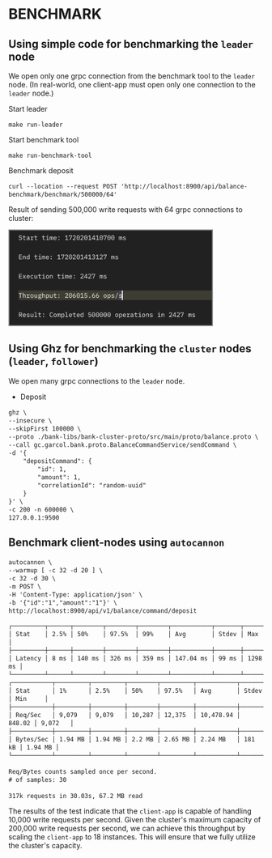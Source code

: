 # BENCHMARK

## Using simple code for benchmarking the `leader` node
We open only one grpc connection from the benchmark tool to the `leader` node.
(In real-world, one client-app must open only one connection to the `leader` node.)

Start leader
```shell
make run-leader
```

Start benchmark tool
```shell
make run-benchmark-tool
```

Benchmark deposit
```shell
curl --location --request POST 'http://localhost:8900/api/balance-benchmark/benchmark/500000/64'
```

Result of sending 500,000 write requests with 64 grpc connections to cluster:

<img style="width: 400px; max-width: 100vw; border: 2px solid grey;" src="./docs/benchmark/simple-benchmark.png" alt="simple benchmark">

## Using Ghz for benchmarking the `cluster` nodes (`leader`, `follower`)
We open many grpc connections to the `leader` node. 

- Deposit
```shell
ghz \
--insecure \
--skipFirst 100000 \
--proto ./bank-libs/bank-cluster-proto/src/main/proto/balance.proto \
--call gc.garcol.bank.proto.BalanceCommandService/sendCommand \
-d '{
    "depositCommand": {
        "id": 1,
        "amount": 1,
        "correlationId": "random-uuid"
    }
}' \
-c 200 -n 600000 \
127.0.0.1:9500
```

## Benchmark client-nodes using `autocannon`
```shell
autocannon \
--warmup [ -c 32 -d 20 ] \
-c 32 -d 30 \
-m POST \
-H 'Content-Type: application/json' \
-b '{"id":"1","amount":"1"}' \
http://localhost:8900/api/v1/balance/command/deposit
```

```shell
┌─────────┬──────┬────────┬────────┬────────┬───────────┬───────┬─────────┐
│ Stat    │ 2.5% │ 50%    │ 97.5%  │ 99%    │ Avg       │ Stdev │ Max     │
├─────────┼──────┼────────┼────────┼────────┼───────────┼───────┼─────────┤
│ Latency │ 8 ms │ 140 ms │ 326 ms │ 359 ms │ 147.04 ms │ 99 ms │ 1298 ms │
└─────────┴──────┴────────┴────────┴────────┴───────────┴───────┴─────────┘
┌───────────┬─────────┬─────────┬────────┬─────────┬───────────┬────────┬─────────┐
│ Stat      │ 1%      │ 2.5%    │ 50%    │ 97.5%   │ Avg       │ Stdev  │ Min     │
├───────────┼─────────┼─────────┼────────┼─────────┼───────────┼────────┼─────────┤
│ Req/Sec   │ 9,079   │ 9,079   │ 10,287 │ 12,375  │ 10,478.94 │ 848.02 │ 9,072   │
├───────────┼─────────┼─────────┼────────┼─────────┼───────────┼────────┼─────────┤
│ Bytes/Sec │ 1.94 MB │ 1.94 MB │ 2.2 MB │ 2.65 MB │ 2.24 MB   │ 181 kB │ 1.94 MB │
└───────────┴─────────┴─────────┴────────┴─────────┴───────────┴────────┴─────────┘

Req/Bytes counts sampled once per second.
# of samples: 30

317k requests in 30.03s, 67.2 MB read
```

The results of the test indicate that the `client-app` is capable of handling 10,000 write requests per second.
Given the cluster's maximum capacity of 200,000 write requests per second,
we can achieve this throughput by scaling the `client-app` to 18 instances.
This will ensure that we fully utilize the cluster's capacity.
